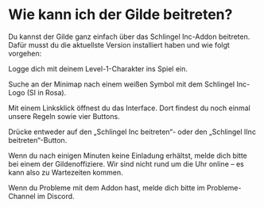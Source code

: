 # Wie kann ich der Gilde beitreten?

Du kannst der Gilde ganz einfach über das Schlingel Inc-Addon beitreten.
Dafür musst du die aktuellste Version installiert haben und wie folgt vorgehen:

Logge dich mit deinem Level-1-Charakter ins Spiel ein.

Suche an der Minimap nach einem weißen Symbol mit dem Schlingel Inc-Logo (SI in Rosa).

Mit einem Linksklick öffnest du das Interface. Dort findest du noch einmal unsere Regeln sowie vier Buttons.

Drücke entweder auf den „Schlingel Inc beitreten“- oder den „Schlingel IInc beitreten“-Button.

Wenn du nach einigen Minuten keine Einladung erhältst, melde dich bitte bei einem der Gildenoffiziere.
Wir sind nicht rund um die Uhr online – es kann also zu Wartezeiten kommen.

Wenn du Probleme mit dem Addon hast, melde dich bitte im Probleme-Channel im Discord.
